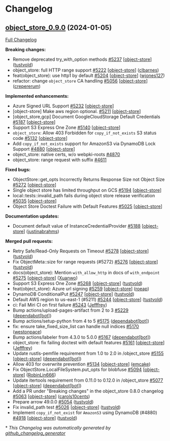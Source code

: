 <!---
  Licensed to the Apache Software Foundation (ASF) under one
  or more contributor license agreements.  See the NOTICE file
  distributed with this work for additional information
  regarding copyright ownership.  The ASF licenses this file
  to you under the Apache License, Version 2.0 (the
  "License"); you may not use this file except in compliance
  with the License.  You may obtain a copy of the License at

    http://www.apache.org/licenses/LICENSE-2.0

  Unless required by applicable law or agreed to in writing,
  software distributed under the License is distributed on an
  "AS IS" BASIS, WITHOUT WARRANTIES OR CONDITIONS OF ANY
  KIND, either express or implied.  See the License for the
  specific language governing permissions and limitations
  under the License.
-->

# Changelog

## [object_store_0.9.0](https://github.com/apache/arrow-rs/tree/object_store_0.9.0) (2024-01-05)

[Full Changelog](https://github.com/apache/arrow-rs/compare/object_store_0.8.0...object_store_0.9.0)

**Breaking changes:**

- Remove deprecated try\_with\_option methods [\#5237](https://github.com/apache/arrow-rs/pull/5237) [[object-store](https://github.com/apache/arrow-rs/labels/object-store)] ([tustvold](https://github.com/tustvold))
- object\_store: full HTTP range support [\#5222](https://github.com/apache/arrow-rs/pull/5222) [[object-store](https://github.com/apache/arrow-rs/labels/object-store)] ([clbarnes](https://github.com/clbarnes))
- feat\(object\_store\): use http1 by default [\#5204](https://github.com/apache/arrow-rs/pull/5204) [[object-store](https://github.com/apache/arrow-rs/labels/object-store)] ([wjones127](https://github.com/wjones127))
- refactor: change `object_store` CA handling [\#5056](https://github.com/apache/arrow-rs/pull/5056) [[object-store](https://github.com/apache/arrow-rs/labels/object-store)] ([crepererum](https://github.com/crepererum))

**Implemented enhancements:**

- Azure Signed URL Support [\#5232](https://github.com/apache/arrow-rs/issues/5232) [[object-store](https://github.com/apache/arrow-rs/labels/object-store)]
- \[object-store\] Make aws region optional. [\#5211](https://github.com/apache/arrow-rs/issues/5211) [[object-store](https://github.com/apache/arrow-rs/labels/object-store)]
- \[object\_store,gcp\] Document GoogleCloudStorage Default Credentials [\#5187](https://github.com/apache/arrow-rs/issues/5187) [[object-store](https://github.com/apache/arrow-rs/labels/object-store)]
- Support S3 Express One Zone [\#5140](https://github.com/apache/arrow-rs/issues/5140) [[object-store](https://github.com/apache/arrow-rs/labels/object-store)]
- `object_store`: Allow 403 Forbidden for `copy_if_not_exists` S3 status code [\#5132](https://github.com/apache/arrow-rs/issues/5132) [[object-store](https://github.com/apache/arrow-rs/labels/object-store)]
- Add `copy_if_not_exists` support for AmazonS3 via DynamoDB Lock Support [\#4880](https://github.com/apache/arrow-rs/issues/4880) [[object-store](https://github.com/apache/arrow-rs/labels/object-store)]
- object\_store: native certs, w/o webpki-roots [\#4870](https://github.com/apache/arrow-rs/issues/4870)
- object\_store: range request with suffix [\#4611](https://github.com/apache/arrow-rs/issues/4611)

**Fixed bugs:**

- ObjectStore::get\_opts Incorrectly Returns Response Size not Object Size [\#5272](https://github.com/apache/arrow-rs/issues/5272) [[object-store](https://github.com/apache/arrow-rs/labels/object-store)]
- Single object store has limited throughput on GCS [\#5194](https://github.com/apache/arrow-rs/issues/5194) [[object-store](https://github.com/apache/arrow-rs/labels/object-store)]
- local::tests::invalid\_path fails during object store release verification [\#5035](https://github.com/apache/arrow-rs/issues/5035) [[object-store](https://github.com/apache/arrow-rs/labels/object-store)]
- Object Store Doctest Failure with Default Features [\#5025](https://github.com/apache/arrow-rs/issues/5025) [[object-store](https://github.com/apache/arrow-rs/labels/object-store)]

**Documentation updates:**

- Document default value of InstanceCredentialProvider [\#5188](https://github.com/apache/arrow-rs/pull/5188) [[object-store](https://github.com/apache/arrow-rs/labels/object-store)] ([justinabrahms](https://github.com/justinabrahms))

**Merged pull requests:**

- Retry Safe/Read-Only Requests on Timeout [\#5278](https://github.com/apache/arrow-rs/pull/5278) [[object-store](https://github.com/apache/arrow-rs/labels/object-store)] ([tustvold](https://github.com/tustvold))
- Fix ObjectMeta::size for range requests \(\#5272\) [\#5276](https://github.com/apache/arrow-rs/pull/5276) [[object-store](https://github.com/apache/arrow-rs/labels/object-store)] ([tustvold](https://github.com/tustvold))
- docs\(object\_store\): Mention `with_allow_http` in docs of `with_endpoint` [\#5275](https://github.com/apache/arrow-rs/pull/5275) [[object-store](https://github.com/apache/arrow-rs/labels/object-store)] ([Xuanwo](https://github.com/Xuanwo))
- Support S3 Express One Zone [\#5268](https://github.com/apache/arrow-rs/pull/5268) [[object-store](https://github.com/apache/arrow-rs/labels/object-store)] ([tustvold](https://github.com/tustvold))
- feat\(object\_store\): Azure url signing [\#5259](https://github.com/apache/arrow-rs/pull/5259) [[object-store](https://github.com/apache/arrow-rs/labels/object-store)] ([roeap](https://github.com/roeap))
- DynamoDB ConditionalPut [\#5247](https://github.com/apache/arrow-rs/pull/5247) [[object-store](https://github.com/apache/arrow-rs/labels/object-store)] ([tustvold](https://github.com/tustvold))
- Default AWS region to us-east-1 \(\#5211\) [\#5244](https://github.com/apache/arrow-rs/pull/5244) [[object-store](https://github.com/apache/arrow-rs/labels/object-store)] ([tustvold](https://github.com/tustvold))
- ci: Fail Miri CI on first failure [\#5243](https://github.com/apache/arrow-rs/pull/5243) ([Jefffrey](https://github.com/Jefffrey))
- Bump actions/upload-pages-artifact from 2 to 3 [\#5229](https://github.com/apache/arrow-rs/pull/5229) ([dependabot[bot]](https://github.com/apps/dependabot))
- Bump actions/setup-python from 4 to 5 [\#5175](https://github.com/apache/arrow-rs/pull/5175) ([dependabot[bot]](https://github.com/apps/dependabot))
- fix: ensure take\_fixed\_size\_list can handle null indices [\#5170](https://github.com/apache/arrow-rs/pull/5170) ([westonpace](https://github.com/westonpace))
- Bump actions/labeler from 4.3.0 to 5.0.0 [\#5167](https://github.com/apache/arrow-rs/pull/5167) ([dependabot[bot]](https://github.com/apps/dependabot))
- object\_store: fix failing doctest with default features [\#5161](https://github.com/apache/arrow-rs/pull/5161) [[object-store](https://github.com/apache/arrow-rs/labels/object-store)] ([Jefffrey](https://github.com/Jefffrey))
- Update rustls-pemfile requirement from 1.0 to 2.0 in /object\_store [\#5155](https://github.com/apache/arrow-rs/pull/5155) [[object-store](https://github.com/apache/arrow-rs/labels/object-store)] ([dependabot[bot]](https://github.com/apps/dependabot))
- Allow 403 for overwrite prevention [\#5134](https://github.com/apache/arrow-rs/pull/5134) [[object-store](https://github.com/apache/arrow-rs/labels/object-store)] ([emcake](https://github.com/emcake))
- Fix ObjectStore.LocalFileSystem.put\_opts for blobfuse [\#5094](https://github.com/apache/arrow-rs/pull/5094) [[object-store](https://github.com/apache/arrow-rs/labels/object-store)] ([RobinLin666](https://github.com/RobinLin666))
- Update itertools requirement from 0.11.0 to 0.12.0 in /object\_store [\#5077](https://github.com/apache/arrow-rs/pull/5077) [[object-store](https://github.com/apache/arrow-rs/labels/object-store)] ([dependabot[bot]](https://github.com/apps/dependabot))
- Add a PR under "Breaking changes" in the object\_store 0.8.0 changelog [\#5063](https://github.com/apache/arrow-rs/pull/5063) [[object-store](https://github.com/apache/arrow-rs/labels/object-store)] ([carols10cents](https://github.com/carols10cents))
- Prepare arrow 49.0.0 [\#5054](https://github.com/apache/arrow-rs/pull/5054) ([tustvold](https://github.com/tustvold))
- Fix invalid\_path test [\#5026](https://github.com/apache/arrow-rs/pull/5026) [[object-store](https://github.com/apache/arrow-rs/labels/object-store)] ([tustvold](https://github.com/tustvold))
- Implement `copy_if_not_exist` for `AmazonS3` using DynamoDB \(\#4880\) [\#4918](https://github.com/apache/arrow-rs/pull/4918) [[object-store](https://github.com/apache/arrow-rs/labels/object-store)] ([tustvold](https://github.com/tustvold))

\* *This Changelog was automatically generated by [github_changelog_generator](https://github.com/github-changelog-generator/github-changelog-generator)*
